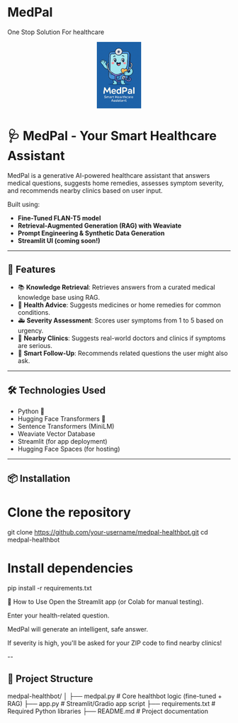 # MedPal 
One Stop Solution For healthcare
<p align="center">
  <img src="https://github.com/Anshi-Khandelwal/MedPal/blob/main/MedPal%20logo.png" alt="MedPal Logo" width="100"/>
</p>


# 🩺 MedPal - Your Smart Healthcare Assistant

MedPal is a generative AI-powered healthcare assistant that answers medical questions, suggests home remedies, assesses symptom severity, and recommends nearby clinics based on user input.

Built using:
- **Fine-Tuned FLAN-T5 model**
- **Retrieval-Augmented Generation (RAG) with Weaviate**
- **Prompt Engineering & Synthetic Data Generation**
- **Streamlit UI (coming soon!)**

---

## 🚀 Features

- 📚 **Knowledge Retrieval**: Retrieves answers from a curated medical knowledge base using RAG.
- 💊 **Health Advice**: Suggests medicines or home remedies for common conditions.
- 🚑 **Severity Assessment**: Scores user symptoms from 1 to 5 based on urgency.
- 🏥 **Nearby Clinics**: Suggests real-world doctors and clinics if symptoms are serious.
- 🔁 **Smart Follow-Up**: Recommends related questions the user might also ask.

---

## 🛠️ Technologies Used

- Python 🐍
- Hugging Face Transformers 🤗
- Sentence Transformers (MiniLM)
- Weaviate Vector Database
- Streamlit (for app deployment)
- Hugging Face Spaces (for hosting)

---

## 📦 Installation

# Clone the repository
git clone https://github.com/your-username/medpal-healthbot.git
cd medpal-healthbot

# Install dependencies
pip install -r requirements.txt

🎯 How to Use
Open the Streamlit app (or Colab for manual testing).

Enter your health-related question.

MedPal will generate an intelligent, safe answer.

If severity is high, you'll be asked for your ZIP code to find nearby clinics!

--
## 📄 Project Structure
medpal-healthbot/
│
├── medpal.py          # Core healthbot logic (fine-tuned + RAG)
├── app.py             # Streamlit/Gradio app script
├── requirements.txt   # Required Python libraries
├── README.md          # Project documentation

